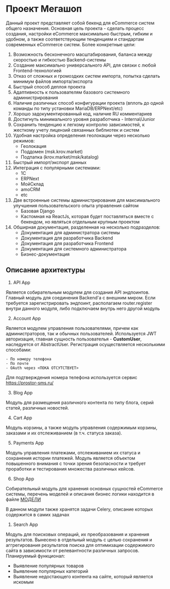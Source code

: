 # Проект Мегашоп

Данный проект представляет собой бекенд для eCommerce систем общего назначения. Основная цель проекта - сделать процесс создания, настройки eCommerce максимально быстрым, гибким и удобном, а также соответствующим тенденциям и стандартам современных eCommerce систем. Более конкретные цели:

1. Возможность бесконечного масштабирования, баланса между скоростью и гибкостью Backend-системы
2. Создание максимально универсального API, для связки с любой Frontend-технологией
3. Отказ от сложных и громоздких систем импорта, попытка сделать минимум файлов импорта/экспорта
4. Быстрый способ деплоя проекта
5. Адаптивность к пользователям базового системного администрирования
6. Наличие различных способ конфигурации проекта (вплоть до одной команды по типу установки MariaDB/ERPNext/etc)
7. Хорошо задокументированный код, наличие RU комментариев
8. Достигнуть минимального уровня разработчика - Internal/Junior
9. Сохранить тенденцию к легкому контролю зависимостей, к жесткому учету лицензий связанных библиотек и систем
10. Удобная настройка определения геолокации через несколько режимов:
    - Геолокация
    - Поддомен (msk.krov.market)
    - Подпапка (krov.market/msk/katalog)
11. Быстрый импорт/экспорт данных
12. Интеграция с популярными системами:
    - 1С
    - ERPNext
    - МойСклад
    - amoCRM
    - etc
13. Две встроенные системы администрирования для максимального улучшения пользовательского опыта управления сайтом
    - Базовая Django
    - Кастомная на ReactJs, которая будет поставляться вместе с бекендом, но являться отдельным крупным проектом
14. Обширная документация, разделенная на несколько подразделов:
    - Документация для администратора системы
    - Документация для разработчика Backend
    - Документация для разработчика Frontend
    - Документация для системного администратора
    - Бизнес-документация

## Описание архитектуры

1. API App

Является собирательным модулем для создания API эндпоинтов. Главный модуль для соединения Backend'а с внешним миром. Если требуется зарегистрировать эндпоинт, располагаем router.register внутри данного модуля, либо подключаем внутрь него другой модуль

2. Account App

Является модулем управления пользователями, причем как администраторов, так и обычных пользователей. Используется JWT авторизация, главная сущность пользователья - **CustomUser**, наследуется от AbstractUser. Регистрация осуществляется несколькими способами:
    
    - По номеру телефона
    - По почте
    - OAuth через <ПОКА ОТСУТСТВУЕТ>

Для подтверждения номера телефона используется сервис https://prostor-sms.ru/

3. Blog App

Модуль для размещения различного контента по типу блога, серий статей, различных новостей.

4. Cart App

Модуль корзины, а также модуль управления содержимым корзины, заказами и их отслеживанием (в т.ч. статуса заказа).

5. Payments App

Модуль управления платежами, отслеживанием их статуса и сохранения истории платежей. Модуль является объектом повышенного внимания с точки зрения безопасности и требует проработки и тестирования множества различных кейсов. 

6. Shop App

Собирательный модуль для хранения основных сущностей eCommerce системы, перечень моделей и описания бизнес логики находится в файле [МОДЕЛИ](MODELS.MD)

В данном модули также хранятся задачи Celery, описание которых содержится в самих задачах

1. Search App

Модуль для поисковых операций, их преобразования и хранения результатов. Вынесено в отдельный модуль с целью сохранения и аггрегирования результатов поиска для оптимизации содержимого сайта в зависимости от релевантности различных запросов. Планируемый функционал:

- Выявление популярных товаров
- Выявление популярных категорий
- Выявление недостающего контента на сайте, который является искомым
